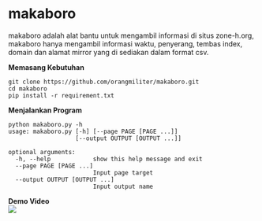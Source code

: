 # makaboro
makaboro adalah alat bantu untuk mengambil informasi di situs zone-h.org, makaboro hanya mengambil informasi waktu, penyerang, tembas index, domain dan alamat mirror yang di sediakan dalam format csv.

**Memasang Kebutuhan**
```
git clone https://github.com/orangmiliter/makaboro.git
cd makaboro
pip install -r requirement.txt
```
**Menjalankan Program**
```
python makaboro.py -h
usage: makaboro.py [-h] [--page PAGE [PAGE ...]]
                   [--output OUTPUT [OUTPUT ...]]

optional arguments:
  -h, --help            show this help message and exit
  --page PAGE [PAGE ...]
                        Input page target
  --output OUTPUT [OUTPUT ...]
                        Input output name

```
**Demo Video**  
[![](https://cdn1.imggmi.com/uploads/2019/1/11/0200f83ff0ad01d9ddbfecbd7eb5794f-full.png)](https://youtu.be/EL1j92KXYrI)
